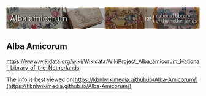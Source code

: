 ![Alba banner](banners/AlbaAmicorumKB_BannerWikimedia_EN.jpg)
## Alba Amicorum

https://www.wikidata.org/wiki/Wikidata:WikiProject_Alba_amicorum_National_Library_of_the_Netherlands

The info is best viewed on[https://kbnlwikimedia.github.io/Alba-Amicorum/](https://kbnlwikimedia.github.io/Alba-Amicorum/)
